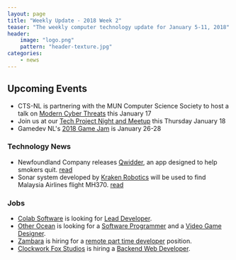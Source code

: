 ```yaml
---
layout: page
title: "Weekly Update - 2018 Week 2"
teaser: "The weekly computer technology update for January 5-11, 2018"
header:
    image: "logo.png"
    pattern: "header-texture.jpg"
categories:
    - news
---
```


## Upcoming Events

* CTS-NL is partnering with the MUN Computer Science Society to host a talk on [Modern Cyber Threats][talk] this January 17
* Join us at our [Tech Project Night and Meetup][meetup] this Thursday January 18
* Gamedev NL's [2018 Game Jam](http://gamedevnl.org/index.php/2018-game-jam/) is January 26-28

### Technology News

* Newfoundland Company releases [Qwidder][quidder], an app designed to help smokers quit. [read](http://www.cbc.ca/news/canada/newfoundland-labrador/qwidder-app-stop-smoking-1.4472543)
* Sonar system developed by [Kraken Robotics][kraken] will be used to find Malaysia Airlines flight MH370. [read](http://www.thetelegram.com/business/st-johns-company-to-search-for-missing-malaysian-airliner-174627/)

### Jobs

* [Colab Software][colab] is looking for [Lead Developer](https://www.colabsoftware.com/careers).
* [Other Ocean][otherocean] is looking for a [Software Programmer](https://www.jobbank.gc.ca/jobsearch/jobposting/25557222)
and a [Video Game Designer](https://www.jobbank.gc.ca/jobsearch/jobposting/25530884?platform=hootsuite).
* [Zambara](https://www.zambara.net/) is hiring for a [remote part time developer](https://www.zambara.net/team) position.
* [Clockwork Fox Studios](http://clockworkfoxstudios.com/) is hiring a [Backend Web Developer](http://clockworkfoxstudios.com/back-end-web-developer/).

[meetup]:https://www.meetup.com/Computer-Technology-Society-of-Newfoundland-and-Labrador/events/pdlfbpyxcbxb/
[talk]:https://www.meetup.com/Computer-Technology-Society-of-Newfoundland-and-Labrador/events/246501399/

[otherocean]:http://www.otherocean.com/
[chummy]:https://chummygames.com
[quidder]:https://qwidder.com/
[kraken]:http://krakenrobotics.com/
[colab]:https://www.colabsoftware.com/
